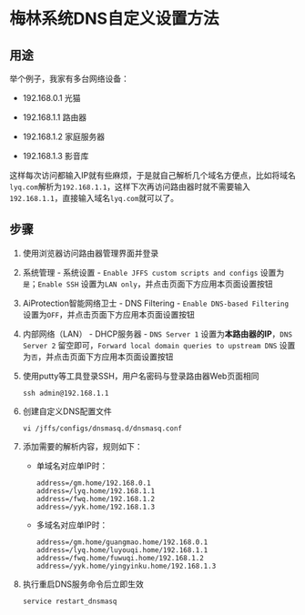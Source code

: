 # 梅林系统DNS自定义设置方法

## 用途

举个例子，我家有多台网络设备：

* 192.168.0.1 光猫

* 192.168.1.1 路由器

* 192.168.1.2 家庭服务器

* 192.168.1.3 影音库

这样每次访问都输入IP就有些麻烦，于是就自己解析几个域名方便点，比如将域名`lyq.com`解析为`192.168.1.1`，这样下次再访问路由器时就不需要输入`192.168.1.1`，直接输入域名`lyq.com`就可以了。

## 步骤

1. 使用浏览器访问路由器管理界面并登录

1. 系统管理 - 系统设置 - `Enable JFFS custom scripts and configs` 设置为`是`；`Enable SSH` 设置为`LAN only`，并点击页面下方应用本页面设置按钮

1. AiProtection智能网络卫士 - DNS Filtering - `Enable DNS-based Filtering` 设置为`OFF`，并点击页面下方应用本页面设置按钮

1. 内部网络（LAN） - DHCP服务器 - `DNS Server 1` 设置为**本路由器的IP**，`DNS Server 2` 留空即可，`Forward local domain queries to upstream DNS` 设置为`否`，并点击页面下方应用本页面设置按钮

1. 使用putty等工具登录SSH，用户名密码与登录路由器Web页面相同

    ```shell
    ssh admin@192.168.1.1
    ```

1. 创建自定义DNS配置文件

    ```shell
    vi /jffs/configs/dnsmasq.d/dnsmasq.conf
    ```

1. 添加需要的解析内容，规则如下：

    * 单域名对应单IP时：

        ```text
        address=/gm.home/192.168.0.1
        address=/lyq.home/192.168.1.1
        address=/fwq.home/192.168.1.2
        address=/yyk.home/192.168.1.3
        ```

    * 多域名对应单IP时：

        ```text
        address=/gm.home/guangmao.home/192.168.0.1
        address=/lyq.home/luyouqi.home/192.168.1.1
        address=/fwq.home/fuwuqi.home/192.168.1.2
        address=/yyk.home/yingyinku.home/192.168.1.3
        ```

1. 执行重启DNS服务命令后立即生效

    ```shell
    service restart_dnsmasq
    ```
